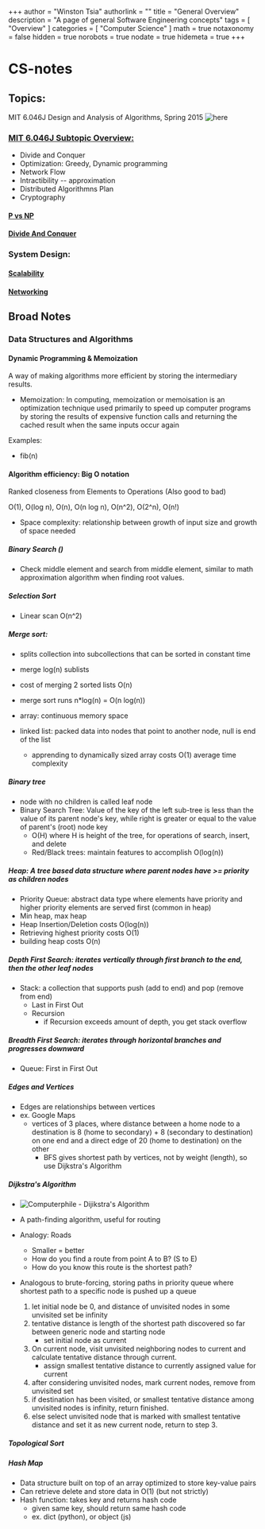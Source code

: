 +++
author = "Winston Tsia"
authorlink = ""
title = "General Overview"
description = "A page of general Software Engineering concepts"
tags = [
    "Overview"
]
categories = [
    "Computer Science"
]
math = true
notaxonomy = false
hidden = true
norobots = true
nodate = true
hidemeta = true
+++

# CS-notes

## Topics:

MIT 6.046J Design and Analysis of Algorithms, Spring 2015 ![here](http://ocw.mit.edu/6-046JS15)

### [MIT 6.046J Subtopic Overview:](DesignAndAnalysisOfAlgorithms.md)
- Divide and Conquer
- Optimization: Greedy, Dynamic programming
- Network Flow
- Intractibility -- approximation
- Distributed Algorithmns Plan
- Cryptography

#### [P vs NP](PvsNP.md)

#### [Divide And Conquer](DivideAndConquer.md)

### System Design:
#### [Scalability](Scalability.md)
#### [Networking](Networks.md)

## Broad Notes

### Data Structures and Algorithms

#### Dynamic Programming & Memoization
A way of making algorithms more efficient by storing the intermediary results.
- Memoization: In computing, memoization or memoisation is an optimization technique used primarily to speed up computer programs by storing the results of expensive function calls and returning the cached result when the same inputs occur again

Examples: 
- fib(n)

#### Algorithm efficiency: Big O notation
Ranked closeness from Elements to Operations (Also good to bad)

O(1), O(log n), O(n), O(n log n), O(n^2), O(2^n), O(n!)

- Space complexity: relationship between growth of input size and growth of space needed

##### Binary Search ()
- Check middle element and search from middle element, similar to math approximation algorithm when finding root values.

##### Selection Sort
- Linear scan O(n^2)
    
##### Merge sort: 
- splits collection into subcollections that can be sorted in constant time
- merge log(n) sublists
- cost of merging 2 sorted lists O(n)
- merge sort runs n*log(n) = O(n log(n))

- array: continuous memory space
- linked list: packed data into nodes that point to another node, null is end of the list
    - apprending to dynamically sized array costs O(1) average time complexity

##### Binary tree
- node with no children is called leaf node
- Binary Search Tree: Value of the key of the left sub-tree is less than the value of its parent node's key, while right is greater or equal to the value of parent's (root) node key
    - O(H) where H is height of the tree, for operations of search, insert, and delete
    - Red/Black trees: maintain features to accomplish O(log(n))
##### Heap: A tree based data structure where parent nodes have >= priority as children nodes
- Priority Queue: abstract data type where elements have priority and higher priority elements are served first (common in heap)
- Min heap, max heap
- Heap Insertion/Deletion costs O(log(n))
- Retrieving highest priority costs O(1)
- building heap costs O(n)
##### Depth First Search: iterates vertically through first branch to the end, then the other leaf nodes
- Stack: a collection that supports push (add to end) and pop (remove from end)
    - Last in First Out
    - Recursion
        - if Recursion exceeds amount of depth, you get stack overflow
##### Breadth First Search: iterates through horizontal branches and progresses downward
- Queue: First in First Out
##### Edges and Vertices
- Edges are relationships between vertices
- ex. Google Maps
    - vertices of 3 places, where distance between a home node to a destination is 8 (home to secondary) + 8 (secondary to destination) on one end and a direct edge of 20 (home to destination) on the other
        - BFS gives shortest path by vertices, not by weight (length), so use Dijkstra's Algorithm
##### Dijkstra's Algorithm
- ![Computerphile - Dijikstra's Algorithm](https://www.youtube.com/watch?v=GazC3A4OQTE)
- A path-finding algorithm, useful for routing
- Analogy: Roads
    - Smaller = better
    - How do you find a route from point A to B? (S to E)
    - How do you know this route is the shortest path?
- Analogous to brute-forcing, storing paths in priority queue where shortest path to a specific node is pushed up a queue
    
    1. let initial node be 0, and distance of unvisited nodes in some unvisited set be infinity
    2. tentative distance is length of the shortest path discovered so far between generic node and starting node
        - set initial node as current
    3. On current node, visit unvisited neighboring nodes to current and calculate tentative distance through current.
        - assign smallest tentative distance to currently assigned value for current
    4. after considering unvisited nodes, mark current nodes, remove from unvisited set
    5. if destination has been visited, or smallest tentative distance among unvisited nodes is infinity, return finished.
    6. else select unvisited node that is marked with smallest tentative distance and set it as new current node, return to step 3.

##### Topological Sort
##### Hash Map
- Data structure built on top of an array optimized to store key-value pairs
- Can retrieve delete and store data in O(1) (but not strictly)
- Hash function: takes key and returns hash code
    - given same key, should return same hash code
    - ex. dict (python), or object (js)
